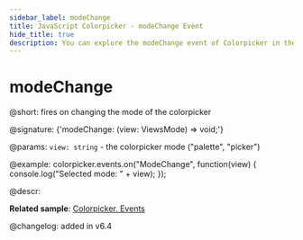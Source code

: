 ```yaml
---
sidebar_label: modeChange
title: JavaScript Colorpicker - modeChange Event 
hide_title: true
description: You can explore the modeChange event of Colorpicker in the documentation of the DHTMLX JavaScript UI library. Browse developer guides and API reference, try out code examples and live demos, and download a free 30-day evaluation version of DHTMLX Suite 7.
---
```

 
# modeChange

@short: fires on changing the mode of the colorpicker

@signature: {'modeChange: (view: ViewsMode) => void;'}

@params:
`view: string` - the colorpicker mode ("palette", "picker")

@example:
colorpicker.events.on("ModeChange", function(view) {
   console.log("Selected mode: " + view); 
});
 
@descr:

**Related sample**: [Colorpicker. Events](https://snippet.dhtmlx.com/fllgaabo)

@changelog: added in v6.4
